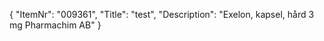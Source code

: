 {
  "ItemNr": "009361",
  "Title": "test",
  "Description": "Exelon, kapsel, hård 3 mg Pharmachim AB"
}